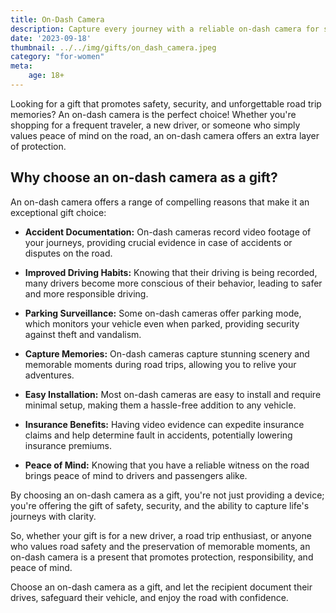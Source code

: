 ```yaml
---
title: On-Dash Camera
description: Capture every journey with a reliable on-dash camera for safety and peace of mind.
date: '2023-09-18'
thumbnail: ../../img/gifts/on_dash_camera.jpeg
category: "for-women"
meta:
    age: 18+
---
```

Looking for a gift that promotes safety, security, and unforgettable road trip memories? An on-dash camera is the perfect choice! Whether you're shopping for a frequent traveler, a new driver, or someone who simply values peace of mind on the road, an on-dash camera offers an extra layer of protection.

## Why choose an on-dash camera as a gift?

An on-dash camera offers a range of compelling reasons that make it an exceptional gift choice:

- **Accident Documentation:** On-dash cameras record video footage of your journeys, providing crucial evidence in case of accidents or disputes on the road.

- **Improved Driving Habits:** Knowing that their driving is being recorded, many drivers become more conscious of their behavior, leading to safer and more responsible driving.

- **Parking Surveillance:** Some on-dash cameras offer parking mode, which monitors your vehicle even when parked, providing security against theft and vandalism.

- **Capture Memories:** On-dash cameras capture stunning scenery and memorable moments during road trips, allowing you to relive your adventures.

- **Easy Installation:** Most on-dash cameras are easy to install and require minimal setup, making them a hassle-free addition to any vehicle.

- **Insurance Benefits:** Having video evidence can expedite insurance claims and help determine fault in accidents, potentially lowering insurance premiums.

- **Peace of Mind:** Knowing that you have a reliable witness on the road brings peace of mind to drivers and passengers alike.

By choosing an on-dash camera as a gift, you're not just providing a device; you're offering the gift of safety, security, and the ability to capture life's journeys with clarity.

So, whether your gift is for a new driver, a road trip enthusiast, or anyone who values road safety and the preservation of memorable moments, an on-dash camera is a present that promotes protection, responsibility, and peace of mind.

Choose an on-dash camera as a gift, and let the recipient document their drives, safeguard their vehicle, and enjoy the road with confidence.
